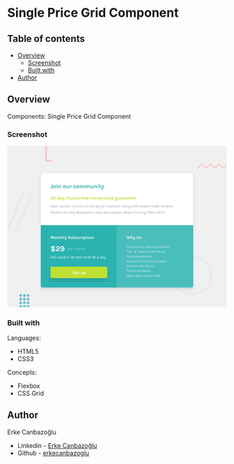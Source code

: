 # Single Price Grid Component

## Table of contents

- [Overview](#overview)
  - [Screenshot](#screenshot)
  - [Built with](#built-with)
- [Author](#author)

## Overview

Components:
Single Price Grid Component

### Screenshot

![Design preview](./design/desktop-preview.jpg)

### Built with

Languages:

- HTML5
- CSS3

Concepts:

- Flexbox
- CSS Grid

## Author

Erke Canbazoğlu

- Linkedin - [Erke Canbazoğlu](https://www.linkedin.com/in/erkecanbazoglu/)
- Github - [erkecanbazoglu](https://github.com/erkecanbazoglu)
